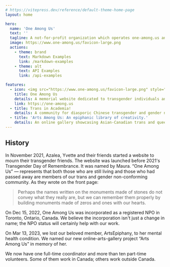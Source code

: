 ```yaml
---
# https://vitepress.dev/reference/default-theme-home-page
layout: home

hero:
  name: 'One Among Us'
  text: ''
  tagline: A not-for-profit organization which operates one-among.us and other projects.
  image: https://www.one-among.us/favicon-large.png
  actions:
    - theme: brand
      text: Markdown Examples
      link: /markdown-examples
    - theme: alt
      text: API Examples
      link: /api-examples

features:
  - icon: <img src="https://www.one-among.us/favicon-large.png" style="padding:8px;">
    title: One Among Us
    details: A memorial website dedicated to transgender individuals and their allies who had passed away.
    link: https://one-among.us
  - title: Trans in Academia!
    details: A community for diasporic Chinese transgender and gender non-conforming people who are pursuing their academic goals or careers.
  - title: 'Arts Among Us: An epiphanic library of creativity.'
    details: An online gallery showcasing Asian-Canadian trans and queer arts.
---
```


<div :class="$style.outerContent">
<div :class="$style.content" class="vp-doc">

## History

In November 2021, Azalea, Yvette and their friends started a website to mourn their transgender friends.
The website was launched before 2021's Transgender Day of Remembrance.
It was named by Maura.
“One Among Us” — represents that both those who are still living and those who had passed away are members of our trans and gender non-conforming community.
As they wrote on the front page:

> Perhaps the names written on the monuments made of stones do not convey what they really are, but we can remember them properly by building monuments made of zeros and ones with our hearts.

On Dec 15, 2022, One Among Us was incorporated as a registered NPO in Toronto, Ontario, Canada. We believe the incorporation isn't just a change in name; the NPO status will certainly help with our work.

On Mar 13, 2023, we lost our beloved member, ArtsEpiphany, to her mental health condition. We named our new online-arts-gallery project “Arts Among Us” in memory of her.

We now have one full-time coordinator and more than ten part-time volunteers. Some of them work in Canada; others work outside Canada.

</div>
</div>

<style module>
.content {
  max-width: 1152px;
  margin: 0 auto 2rem auto;
}
.outerContent {
  padding: 0 1rem;
}
</style>
